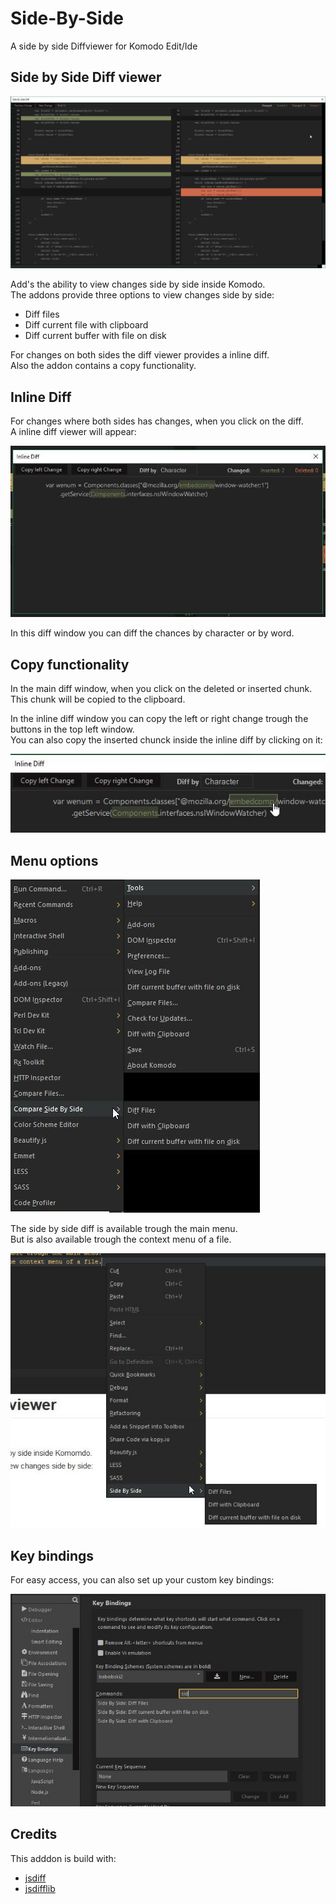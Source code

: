# Side-By-Side

A side by side Diffviewer for Komodo Edit/Ide

## Side by Side Diff viewer
![diff viewer](screenshot01.jpg)

Add's the ability to view changes side by side inside Komodo.  
The addons provide three options to view changes side by side:  
 * Diff files  
 * Diff current file with clipboard  
 * Diff current buffer with file on disk  

For changes on both sides the diff viewer provides a inline diff.  
Also the addon contains a copy functionality.
 
## Inline Diff 
For changes where both sides has changes, when you click on the diff.   
A inline diff viewer will appear:

![Inline diff](screenshot05.jpg)

In this diff window you can diff the chances by character or by word.

## Copy functionality
In the main diff window, when you click on the deleted or inserted chunk.  
This chunk will be copied to the clipboard.

In the inline diff window you can copy the left or right change trough the buttons in the top left window.  
You can also copy the inserted chunck inside the inline diff by clicking on it:

![Inline copy](screenshot06.jpg)
 
## Menu options
![Menu options](screenshot02.jpg)

The side by side diff is available trough the main menu.  
But is also available trough the context menu of a file.

![Context menu](screenshot03.jpg)

## Key bindings
For easy access, you can also set up your custom key bindings:

![Key bindings](screenshot04.jpg)

## Credits
This adddon is build with:
 * [jsdiff](https://github.com/kpdecker/jsdiff)  
 * [jsdifflib](https://github.com/cemerick/jsdifflib)  
